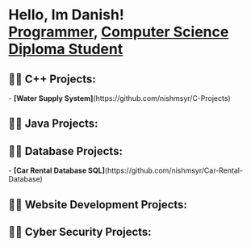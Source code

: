 <h1>Hello, Im Danish! <br/><a href="https://github.com/nishmsyr">Programmer</a>, <a href="https://www.linkedin.com/in/danish-amsyar/">Computer Science Diploma Student</a>

<h2>👨‍💻 C++ Projects:</h2>
- <b>[Water Supply System]</b>(https://github.com/nishmsyr/C-Projects)
<h2>👨‍💻 Java Projects:</h2>
<h2>👨‍💻 Database Projects:</h2>
- <b>[Car Rental Database SQL]</b>(https://github.com/nishmsyr/Car-Rental-Database)
<h2>👨‍💻 Website Development Projects:</h2>
<h2>👨‍💻 Cyber Security Projects:</h2>
